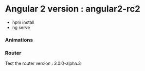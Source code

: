 # Angular 2 version : angular2-rc2

* npm install
* ng serve

### Animations

### Router

Test the router version : 3.0.0-alpha.3

